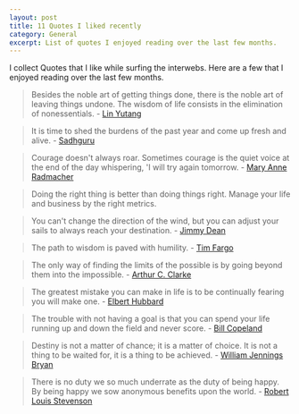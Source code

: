 ```yaml
---
layout: post
title: 11 Quotes I liked recently
category: General
excerpt: List of quotes I enjoyed reading over the last few months.
---
```


I collect Quotes that I like while surfing the interwebs. Here are a few that I enjoyed reading over the last few months.

> Besides the noble art of getting things done, there is the noble art of leaving things undone. The wisdom of life consists in the elimination of nonessentials. - [Lin Yutang](https://en.wikipedia.org/wiki/Lin_Yutang)

> It is time to shed the burdens of the past year and come up fresh and alive. - [Sadhguru](https://en.wikipedia.org/wiki/Jaggi_Vasudev)

> Courage doesn't always roar. Sometimes courage is the quiet voice at the end of the day whispering, 'I will try again tomorrow. - [Mary Anne Radmacher](www.maryanneradmacher.net)

> Doing the right thing is better than doing things right. Manage your life and business by the right metrics.

> You can't change the direction of the wind, but you can adjust your sails to always reach your destination. - [Jimmy Dean](https://en.wikipedia.org/wiki/Jimmy_Dean)

> The path to wisdom is paved with humility. - [Tim Fargo](https://en.wikipedia.org/wiki/Tim_Fargo)

> The only way of finding the limits of the possible is by going beyond them into the impossible. - [Arthur C. Clarke](https://en.wikipedia.org/wiki/Arthur_C._Clarke)

> The greatest mistake you can make in life is to be continually fearing you will make one. - [Elbert Hubbard](https://en.wikipedia.org/wiki/Elbert_Hubbard)

> The trouble with not having a goal is that you can spend your life running up and down the field and never score. - [Bill Copeland](https://en.wikipedia.org/wiki/Bill_Copeland_(poet))

> Destiny is not a matter of chance; it is a matter of choice. It is not a thing to be waited for, it is a thing to be achieved. - [William Jennings Bryan](https://en.wikipedia.org/wiki/William_Jennings_Bryan)

> There is no duty we so much underrate as the duty of being happy. By being happy we sow anonymous benefits upon the world. - [Robert Louis Stevenson](https://en.wikipedia.org/wiki/Robert_Louis_Stevenson)
